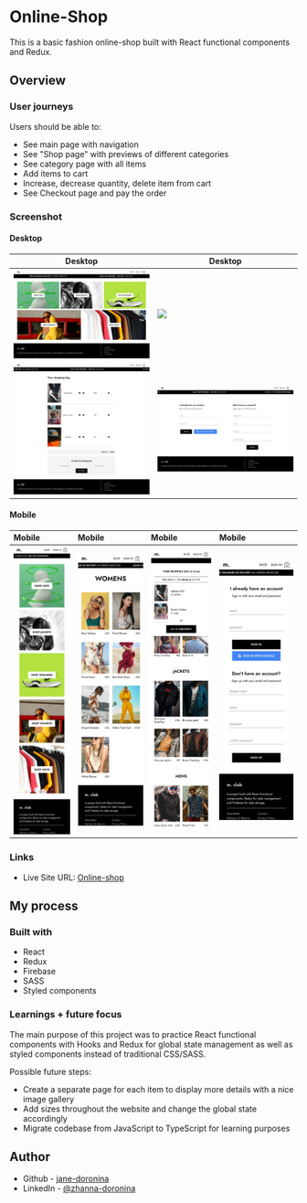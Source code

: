 # Online-Shop

This is a basic fashion online-shop built with React functional components and Redux.

## Overview

### User journeys

Users should be able to:

- See main page with navigation
- See "Shop page" with previews of different categories
- See category page with all items
- Add items to cart
- Increase, decrease quantity, delete item from cart
- See Checkout page and pay the order

### Screenshot

#### Desktop

| Desktop | Desktop |
| ----------- | ----------- |
| ![](public/mclub-shop-screenshot1-desktop.png)   | ![](public/mclub-shop-screenshot2-desktop.png) |
| ![](public/mclub-shop-screenshot3-desktop.png)   | ![](public/mclub-shop-screenshot4-desktop.png) |


#### Mobile

| Mobile | Mobile | Mobile | Mobile |
| :------ | :------ | :------ | :------ |
| ![](public/mclub-shop-screenshot1-mobile.png)  | ![](public/mclub-shop-screenshot2-mobile.png)  | ![](public/mclub-shop-screenshot3-mobile.png)  | ![](public/mclub-shop-screenshot4-mobile.png)  |



### Links

- Live Site URL: [Online-shop](https://mclub-shop.netlify.app/)

## My process

### Built with

- React
- Redux
- Firebase
- SASS
- Styled components


### Learnings + future focus

The main purpose of this project was to practice React functional components with Hooks and Redux for global state management as well as styled components instead of traditional CSS/SASS.

Possible future steps:
- Create a separate page for each item to display more details with a nice image gallery
- Add sizes throughout the website and change the global state accordingly
- Migrate codebase from JavaScript to TypeScript for learning purposes



## Author

- Github - [jane-doronina](https://github.com/jane-doronina)
- LinkedIn - [@zhanna-doronina](https://www.linkedin.com/in/zhanna-doronina/)
